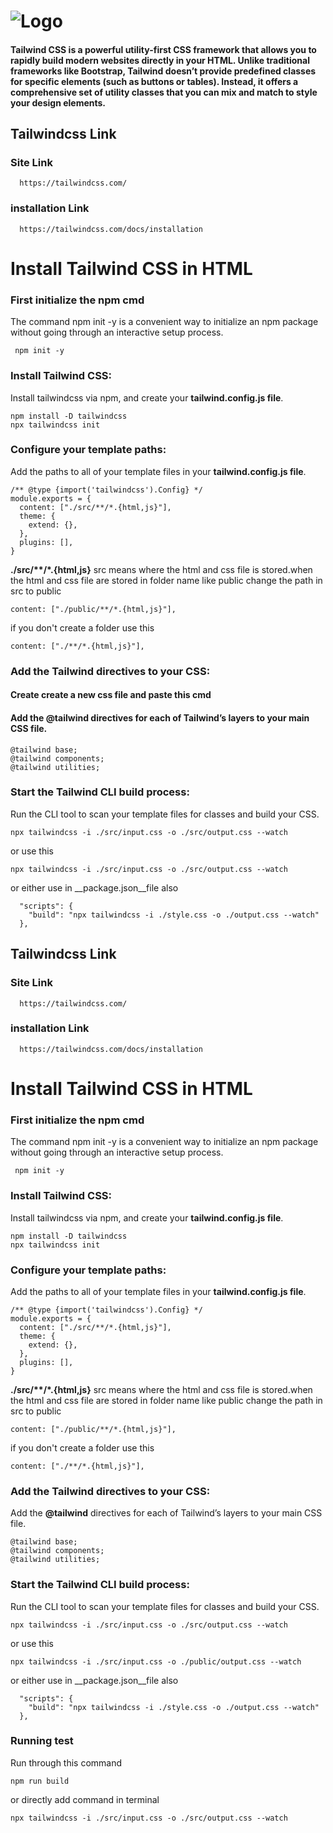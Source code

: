 
# ![Logo](https://static-00.iconduck.com/assets.00/tailwind-css-icon-512x64-vzqzx6f0.png)

#### Tailwind CSS is a powerful utility-first CSS framework that allows you to rapidly build modern websites directly in your HTML. Unlike traditional frameworks like Bootstrap, Tailwind doesn’t provide predefined classes for specific elements (such as buttons or tables). Instead, it offers a comprehensive set of utility classes that you can mix and match to style your design elements.


## Tailwindcss Link

### Site Link

```
  https://tailwindcss.com/
  ```
### installation Link
```http  
  https://tailwindcss.com/docs/installation
```

# Install Tailwind CSS in HTML 

### First initialize the npm cmd
The command npm init -y is a convenient way to initialize an npm package without going through an interactive setup process.

```http
 npm init -y
```
### Install Tailwind CSS:
 Install tailwindcss via npm, and create your __tailwind.config.js file__.

```http
npm install -D tailwindcss
npx tailwindcss init
```
### Configure your template paths:

Add the paths to all of your template files in your __tailwind.config.js file__.
```http
/** @type {import('tailwindcss').Config} */
module.exports = {
  content: ["./src/**/*.{html,js}"],
  theme: {
    extend: {},
  },
  plugins: [],
}
```
__./src/**/*.{html,js}__ src means where the html and css file is stored.when the html and css file are stored in folder name like public change the path in src to public
```http
content: ["./public/**/*.{html,js}"],
```
if you don't create a folder use this
```http
content: ["./**/*.{html,js}"],
```
### Add the Tailwind directives to your CSS:
#### Create create a new css file and paste this cmd
#### Add the __@tailwind__ directives for each of Tailwind’s layers to your main CSS file.
```http
@tailwind base;
@tailwind components;
@tailwind utilities;
```
### Start the Tailwind CLI build process:
Run the CLI tool to scan your template files for classes and build your CSS.
```http
npx tailwindcss -i ./src/input.css -o ./src/output.css --watch
```
or use this
```http
npx tailwindcss -i ./src/input.css -o ./src/output.css --watch
```
or either use in __package.json__file also
```http
  "scripts": {
    "build": "npx tailwindcss -i ./style.css -o ./output.css --watch"
  },
```
## Tailwindcss Link

### Site Link

```http
  https://tailwindcss.com/
  ```
### installation Link
```http  
  https://tailwindcss.com/docs/installation
```

# Install Tailwind CSS in HTML 

### First initialize the npm cmd
The command npm init -y is a convenient way to initialize an npm package without going through an interactive setup process.

```http
 npm init -y
```
### Install Tailwind CSS:
 Install tailwindcss via npm, and create your __tailwind.config.js file__.

```http
npm install -D tailwindcss
npx tailwindcss init
```
### Configure your template paths:

Add the paths to all of your template files in your __tailwind.config.js file__.
```http
/** @type {import('tailwindcss').Config} */
module.exports = {
  content: ["./src/**/*.{html,js}"],
  theme: {
    extend: {},
  },
  plugins: [],
}
```
__./src/**/*.{html,js}__ src means where the html and css file is stored.when the html and css file are stored in folder name like public change the path in src to public
```http
content: ["./public/**/*.{html,js}"],
```
if you don't create a folder use this
```http
content: ["./**/*.{html,js}"],
```
### Add the Tailwind directives to your CSS:
Add the __@tailwind__ directives for each of Tailwind’s layers to your main CSS file.
```http
@tailwind base;
@tailwind components;
@tailwind utilities;
```
### Start the Tailwind CLI build process:
Run the CLI tool to scan your template files for classes and build your CSS.
```http
npx tailwindcss -i ./src/input.css -o ./src/output.css --watch
```
or use this
```http
npx tailwindcss -i ./src/input.css -o ./public/output.css --watch
```
or either use in __package.json__file also
```http
  "scripts": {
    "build": "npx tailwindcss -i ./style.css -o ./output.css --watch"
  },
```
### Running test

Run through this command

```http
npm run build
```
or directly add command in terminal

```http
npx tailwindcss -i ./src/input.css -o ./src/output.css --watch
```
